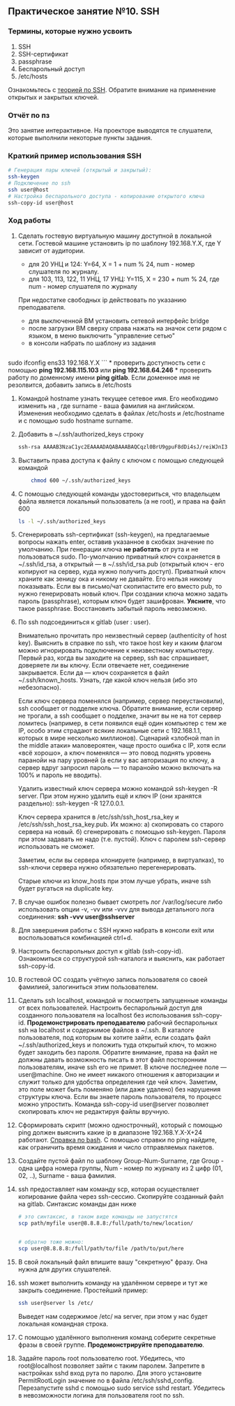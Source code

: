 ## Практическое занятие №10. SSH

### Термины, которые нужно усвоить
1. SSH
2. SSH-сертификат
3. passphrase
3. Беспарольный доступ
4. /etc/hosts

Ознакомьтесь с [теорией по SSH](http://gitlab/anetto/wiki/wikis/ssh). Обратите внимание на применение открытых и закрытых ключей.

### Отчёт по пз
Это занятие интерактивное. На проекторе выводятся те слушатели, которые выполнили некоторые пункты задания.

### Краткий пример использования SSH
```bash
# Генерация пары ключей (открытый и закрытый):
ssh-keygen
# Подключение по ssh
ssh user@host
# Настройка беспарольного доступа - копирование открытого ключа
ssh-copy-id user@host
```

### Ход работы

1. Сделать гостевую виртуальную машину доступной в локальной сети. Гостевой машине установить ip по шаблону 192.168.Y.X, где Y зависит от аудитории.
    * для 20 УНЦ и 124: Y=64, X = 1 + num % 24, num - номер слушателя по журналу. 
    * для 103, 113, 122, 11 УНЦ, 17 УНЦ: Y=115, Х = 230 + num % 24, где num - номер слушателя по журналу
    
    При недостатке свободных ip действовать по указанию преподавателя.
    * для выключенной ВМ установить сетевой интерфейс bridge
    * после загрузки ВМ сверху справа нажать на значок сети рядом с языком, в меню выключить "управление сетью"
    * в консоли набрать по шаблону из задания

    ```bash
sudo ifconfig ens33 192.168.Y.X
    ```
    * проверить доступность сети с помощью **ping 192.168.115.103** или **ping 192.168.64.246**
    * проверить работу по доменному имени **ping gitlab**. Если доменное имя не резолвится, добавить запись в /etc/hosts
1. Командой hostname узнать текущее сетевое имя. Его необходимо изменить на , где surname - ваша фамилия на английском. Изменения необходимо сделать в файлах /etc/hosts и /etc/hostname и с помощью sudo hostname surname.
2. Добавить в ~/.ssh/authorized_keys строку

    ```bash
    ssh-rsa AAAAB3NzaC1yc2EAAAADAQABAAABAQCqzl0BrU9gpuF8dDi4sJ/reiWJnI3MKcqhbUpCOayIBqMeJr1ro7kskUKtZvzlfMaf5OXgSsiGcipVef4vQyMKZPkJalV+LDhzATW6zaYOP4AANQntR7pbEWoSCQBaObQhcqs4DckUNlAE2DufXKTyXnz2iY1bDyQXIt9v94tJpLWK0AonBZzsFaWg3eLb1cZKgmg68xxsoGULaMQ2rqXN05YXxoDZ03uNFSgiBydkZsQrHkWZmSlzqVBopzxRQ1fzla8RDGEmmiMhu7nzelW+ClhlsWUruUyLTR/Vcpc7W5qlmWv9qTilzLSf+KfO6u8AbBp7v1tsRh4UB/Z+5Wtr an@Lyachovets
    ```
1. Выставить права доступа к файлу с ключом с помощью следующей командой

    ```bash
        chmod 600 ~/.ssh/authorized_keys
    ```
2. С помощью следующей команды удостовериться, что владельцем файла является локальный пользователь (а не root), и права на файл 600

    ```bash
    ls -l ~/.ssh/authorized_keys
    ```
1. Сгенерировать ssh-сертификат (ssh-keygen), на предлагаемые вопросы нажать enter, оставив указанное в скобках значение по умолчанию. При генерации ключа **не работать** от рута и не пользоваться sudo. По-умолчанию приватный ключ сохраняется в ~/.ssh/id\_rsa, а открытый — в ~/.ssh/id\_rsa.pub (открытый ключ - его копируют на сервер, куда нужно получить доступ). Приватный ключ храните как зеницу ока и никому не давайте. Его нельзя никому показывать. Если вы в письмо/чат скопипастите его вместо pub, то нужно генерировать новый ключ. При создании ключа можно задать пароль (passphrase), которым ключ будет зашифрован. **Уясните**, что такое passphrase. Восстановить забытый пароль невозможно.

1. По ssh подсоединиться к gitlab (user : user). 
 
    Внимательно прочитать про неизвестный сервер (authenticity of host key). Выяснить в справке по ssh, что такое host key и каким флагом можно игнорировать подключение к неизвестному компьютеру. Первый раз, когда вы заходите на сервер, ssh вас спрашивает, доверяете ли вы ключу. Если отвечаете нет, соединение закрывается. Если да — ключ сохраняется в файл ~/.ssh/known_hosts. Узнать, где какой ключ нельзя (ибо это небезопасно). 
    
    Если ключ сервера поменялся (например, сервер переустановили), ssh сообщает от подделке ключа. Обратите внимание, если сервер не трогали, а ssh сообщает о подделке, значит вы не на тот сервер ломитесь (например, в сети появился ещё один компьютер с тем же IP, особо этим страдают всякие локальные сети с 192.168.1.1, которых в мире несколько миллионов). Сценарий «злобной man in the middle атаки» маловероятен, чаще просто ошибка с IP, хотя если «всё хорошо», а ключ поменялся — это повод поднять уровень паранойи на пару уровней (а если у вас авторизация по ключу, а сервер вдруг запросил пароль — то паранойю можно включать на 100% и пароль не вводить).
    
    Удалить известный ключ сервера можно командой ssh-keygen -R server. При этом нужно удалить ещё и ключ IP (они хранятся раздельно): ssh-keygen -R 127.0.0.1.
    
    Ключ сервера хранится в /etc/ssh/ssh\_host\_rsa_key и /etc/ssh/ssh\_host\_rsa\_key.pub. Их можно:
    а) скопировать со старого сервера на новый.
    б) сгенерировать с помощью ssh-keygen. Пароля при этом задавать не надо (т.е. пустой). Ключ с паролем ssh-сервер использовать не сможет.
    
    Заметим, если вы сервера клонируете (например, в виртуалках), то ssh-ключи сервера нужно обязательно перегенерировать. 
    
    Старые ключи из know_hosts при этом лучше убрать, иначе ssh будет ругаться на duplicate key.
2. В случае ошибок полезно бывает смотреть лог /var/log/secure либо использовать опции -v, -vv или -vvv для вывода детального лога соединения: **ssh -vvv user@sshserver**
2. Для завершения работы с SSH нужно набрать в консоли exit или воспользоваться комбинацией ctrl+d.
1. Настроить беспарольных доступ к gitlab (ssh-copy-id). Ознакомиться со структурой ssh-каталога и выяснить, как работает ssh-copy-id.
1. В гостевой ОС создать учётную запись пользователя со своей фамилией, залогиниться этим пользователем.
2. Сделать ssh localhost, командой w посмотреть запущенные команды от всех пользователей. Настроить беспарольный доступ для созданного пользователя на localhost без использования ssh-copy-id. **Продемонстрировать преподавателю** рабочий беспарольных ssh на localhost и содержимое файлов в ~/.ssh. В каталоге пользователя, под которым вы хотите зайти, если создать файл ~/.ssh/authorized_keys и положить туда открытый ключ, то можно будет заходить без пароля. Обратите внимание, права на файл не должны давать возможность писать в этот файл посторонним пользователям, иначе ssh его не примет. В ключе последнее поле — user@machine. Оно не имеет никакого отношения к авторизации и служит только для удобства определения где чей ключ. Заметим, это поле может быть поменяно (или даже удалено) без нарушения структуры ключа. Если вы знаете пароль пользователя, то процесс можно упростить. Команда ssh-copy-id user@server позволяет скопировать ключ не редактируя файлы вручную.
1. Сформировать скрипт (можно однострочный), который с помощью ping должен выяснить какие ip в диапазоне 192.168.Y.X-X+24 работают. [Справка по bash](http://gitlab/anetto/wiki/wikis/bash). С помощью справки по ping найдите, как ограничить время ожидания и число отправляемых пакетов.
2. Создайте пустой файл по шаблону Group-Num-Surname, где Group - одна цифра номера группы, Num - номер по журналу из 2 цифр (01, 02, ..), Surname - ваша фамилия.
1. ssh предоставляет нам команду scp, которая осуществляет копирование файла через ssh-сессию.  Скопируйте созданный файл на gitlab. Синтаксис команды дан ниже

    ```bash
    # это синтаксис, в таком виде команды не запустятся
    scp path/myfile user@8.8.8.8:/full/path/to/new/location/
    
    
    # обратно тоже можно:
    scp user@8.8.8.8:/full/path/to/file /path/to/put/here
    ```
1. В свой локальный файл впишите вашу "секретную" фразу. Она нужна для других слушателей.
1. ssh может выполнить команду на удалённом сервере и тут же закрыть соединение. Простейший пример:

    ```bash
    ssh user@server ls /etc/
    ```
    
    Выведет нам содержимое /etc/ на server, при этом у нас будет локальная командная строка.

1. С помощью удалённого выполнения команд соберите секретные фразы в своей группе. **Продемонстрируйте преподавателю**.

1. Задайте пароль root пользователю root. Убедитесь, что root@localhost позволяет зайти с таким паролем. Запретите в настройках sshd вход рута по паролю. Для этого установите PermitRootLogin значение no в файла /etc/ssh/sshd_config. Перезапустите sshd с помощью sudo service sshd restart. Убедитесь в невозможности логина для пользователя root по ssh.